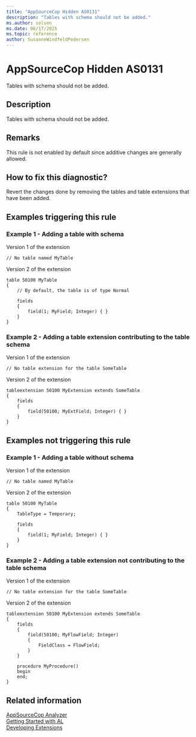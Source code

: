 ```yaml
---
title: "AppSourceCop Hidden AS0131"
description: "Tables with schema should not be added."
ms.author: solsen
ms.date: 06/17/2025
ms.topic: reference
author: SusanneWindfeldPedersen
---
```

[//]: # (START>DO_NOT_EDIT)
[//]: # (IMPORTANT:Do not edit any of the content between here and the END>DO_NOT_EDIT.)
[//]: # (Any modifications should be made in the .xml files in the ModernDev repo.)
# AppSourceCop Hidden AS0131
Tables with schema should not be added.

## Description
Tables with schema should not be added.

[//]: # (IMPORTANT: END>DO_NOT_EDIT)

## Remarks

This rule is not enabled by default since additive changes are generally allowed.

## How to fix this diagnostic?

Revert the changes done by removing the tables and table extensions that have been added.

## Examples triggering this rule

### Example 1 - Adding a table with schema

Version 1 of the extension

```al
// No table named MyTable
```

Version 2 of the extension

```al
table 50100 MyTable
{
    // By default, the table is of type Normal

    fields
    {
        field(1; MyField; Integer) { }
    }
}
```

### Example 2 - Adding a table extension contributing to the table schema

Version 1 of the extension

```al
// No table extension for the table SomeTable
```

Version 2 of the extension

```al
tableextension 50100 MyExtension extends SomeTable
{
    fields
    {
        field(50100; MyExtField; Integer) { }
    }
}
```

## Examples not triggering this rule

### Example 1 - Adding a table without schema

Version 1 of the extension

```al
// No table named MyTable
```

Version 2 of the extension

```al
table 50100 MyTable
{
    TableType = Temporary;

    fields
    {
        field(1; MyField; Integer) { }
    }
}
```

### Example 2 - Adding a table extension not contributing to the table schema

Version 1 of the extension

```al
// No table extension for the table SomeTable
```

Version 2 of the extension

```al
tableextension 50100 MyExtension extends SomeTable
{
    fields
    {
        field(50100; MyFlowField; Integer)
        {
            FieldClass = FlowField;
        }
    }

    procedure MyProcedure()
    begin
    end;
}
```

## Related information 
[AppSourceCop Analyzer](appsourcecop.md)  
[Getting Started with AL](../devenv-get-started.md)  
[Developing Extensions](../devenv-dev-overview.md)  
